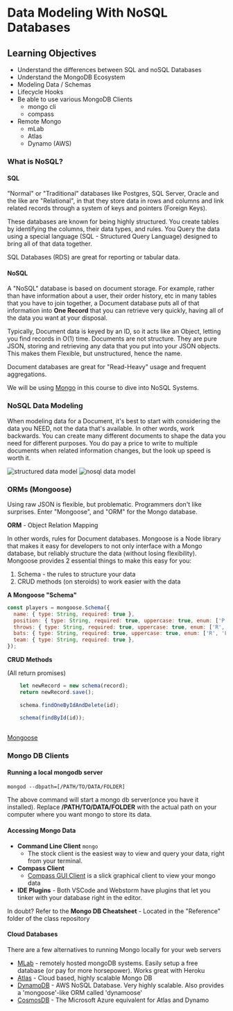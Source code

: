 # Data Modeling With NoSQL Databases

## Learning Objectives
* Understand the differences between SQL and noSQL Databases
* Understand the MongoDB Ecosystem
* Modeling Data / Schemas
* Lifecycle Hooks
* Be able to use various MongoDB Clients
  * mongo cli
  * compass
* Remote Mongo
  * mLab
  * Atlas
  * Dynamo (AWS)

### What is NoSQL?

#### SQL
"Normal" or "Traditional" databases like Postgres, SQL Server, Oracle and the like are "Relational", in that they store data in rows and columns and link related records through a system of keys and pointers (Foreign Keys). 

These databases are known for being highly structured. You create tables by identifying the columns, their data types, and rules.  You Query the data using a special language (SQL - Structured Query Language) designed to bring all of that data together.

SQL Databases (RDS) are great for reporting or tabular data.

#### NoSQL
A "NoSQL" database is based on document storage. For example, rather than have information about a user, their order history, etc in many tables that you have to join together, a Document database puts all of that information into **One Record** that you can retrieve very quickly, having all of the data you want at your disposal. 

Typically, Document data is keyed by an ID, so it acts like an Object, letting you find records in O(1) time.  Documents are not structure. They are pure JSON, storing and retrieving any data that you put into your JSON objects.  This makes them Flexible, but unstructured, hence the name.

Document databases are great for "Read-Heavy" usage and frequent aggregations. 

We will be using [Mongo](https://www.mongodb.com) in this course to dive into NoSQL Systems.

### NoSQL Data Modeling

When modeling data for a Document, it's best to start with considering the data you NEED, not the data that's available. In other words, work backwards.  You can create many different documents to shape the data you need for different purposes.  You do pay a price to write to multiple documents when related information changes, but the look up speed is worth it.

![structured data model](assets/rdb.png)
![nosql data model](assets/nosql.png)

### ORMs (Mongoose)

Using raw JSON is flexible, but problematic.  Programmers don't like surprises.  Enter "Mongoose", and "ORM" for the Mongo database.

**ORM** - Object Relation Mapping

In other words, rules for Document databases. Mongoose is a Node library that makes it easy for developers to not only interface with a Mongo database, but reliably structure the data (without losing flexibility).  Mongoose provides 2 essential things to make this easy for you:

1. Schema - the rules to structure your data
2. CRUD methods (on steroids) to work easier with the data

**A Mongoose "Schema"**
```javascript
const players = mongoose.Schema({
  name: { type: String, required: true },
  position: { type: String, required: true, uppercase: true, enum: ['P', 'C', '1B', '2B', '3B', 'SS', 'LF', 'RF', 'CF'] },
  throws: { type: String, required: true, uppercase: true, enum: ['R', 'L'] },
  bats: { type: String, required: true, uppercase: true, enum: ['R', 'L'] },
  team: { type: String, required: true },
});
```

**CRUD Methods**

(All return promises)

```javascript
    let newRecord = new schema(record);
    return newRecord.save();
    
    schema.findOneByIdAndDelete(id);
    
    schema(findById(id));
    
```

[Mongoose](https://mongoosejs.com/docs/index.html)

### Mongo DB Clients

#### Running a local mongodb server

`mongod --dbpath=[/PATH/TO/DATA/FOLDER]`

The above command will start a mongo db server(once you have it installed). Replace **/PATH/TO/DATA/FOLDER** with the actual path on your computer where you want mongo to store its data.

#### Accessing Mongo Data
* **Command Line Client** `mongo`
  * The stock client is the easiest way to view and query your data, right from your terminal. 
* **Compass Client** 
  * [Compass GUI Client](https://www.mongodb.com/products/compass) is a slick graphical client to view your mongo data
* **IDE Plugins** - Both VSCode and Webstorm have plugins that let you tinker with your database right in the editor. 

In doubt? Refer to the **Mongo DB Cheatsheet** - Located in the "Reference" folder of the class repository


#### Cloud Databases

There are a few alternatives to running Mongo locally for your web servers

* [MLab](https://www.mlab.com/) - remotely hosted mongoDB systems.  Easily setup a free database (or pay for more horsepower). Works great with Heroku
* [Atlas](https://www.mongodb.com/cloud/atlas) - Cloud based, highly scalable Mongo DB
* [DynamoDB](https://aws.amazon.com/dynamodb/) - AWS NoSQL Database. Very highly scalable. Also provides a 'mongoose'-like ORM called 'dynamoose'
* [CosmosDB](https://cosmos.azure.com/) - The Microsoft Azure equivalent for Atlas and Dynamo

